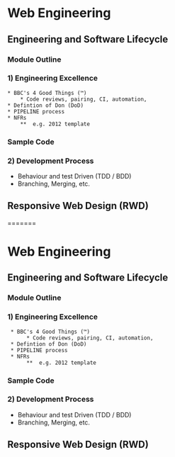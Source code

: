 # Web Engineering## Engineering and Software Lifecycle### Module Outline
### 1) Engineering Excellence
	* BBC's 4 Good Things (™)		* Code reviews, pairing, CI, automation, 	* Defintion of Don (DoD)	* PIPELINE process	* NFRs		**  e.g. 2012 template### Sample Code

### 2) Development Process* Behaviour and test Driven (TDD / BDD)* Branching, Merging, etc.## Responsive Web Design (RWD)
=======
# Web Engineering

## Engineering and Software Lifecycle

### Module Outline


### 1) Engineering Excellence


     * BBC's 4 Good Things (™)
          * Code reviews, pairing, CI, automation,
     * Defintion of Don (DoD)
     * PIPELINE process
     * NFRs
          **  e.g. 2012 template

### Sample Code


### 2) Development Process

* Behaviour and test Driven (TDD / BDD)
* Branching, Merging, etc.


## Responsive Web Design (RWD)